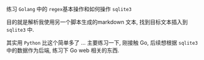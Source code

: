 
练习 `Golang` 中的 `regex`基本操作和如何操作 `sqlite3`

目的就是解析我使用另一个脚本生成的markdown 文本, 找到目标文本插入到 `sqlite3` 中.

其实用 `Python` 比这个简单多了 ... 主要练习一下, 刚接触 Go, 后续想根据 `sqlite3` 中的数据作为后端, 练习下 Go web 相关的东西.
